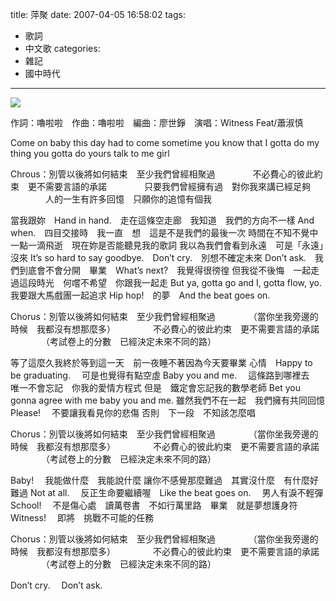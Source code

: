 title: 萍聚
date: 2007-04-05 16:58:02
tags:
- 歌詞
- 中文歌
categories:
- 雜記
- 國中時代
---

![](/blog/img/20070405-165802-1.gif)

作詞：嚕啦啦　作曲：嚕啦啦　編曲：廖世錚　演唱：Witness Feat/蕭淑慎

<!-- more -->

Come on baby this day had to come sometime you know that
I gotta do my thing you gotta do yours talk to me girl

Chrous：別管以後將如何結束　至少我們曾經相聚過
　　　　不必費心的彼此約束　更不需要言語的承諾
　　　　只要我們曾經擁有過　對你我來講已經足夠
　　　　人的一生有許多回憶　只願你的追憶有個我

當我跟妳　Hand in hand.　走在這條空走廊　我知道　我們的方向不一樣
And when.　四目交接時　我一直　想　這是不是我們的最後一次
時間在不知不覺中　一點一滴飛逝　現在妳是否能聽見我的歌詞
我以為我們會看到永遠　可是「永遠」沒來
It’s so hard to say goodbye.　Don’t cry.　別想不確定未來
Don’t ask.　我們到底會不會分開　畢業　What’s next?　我覺得很徬徨
但我從不後悔　一起走過這段時光　何嚐不希望　你跟我一起走
But ya, gotta go and I, gotta flow, yo.　我要跟大馬戲團一起追求
Hip hop!　的夢　And the beat goes on.

Chorus：別管以後將如何結束　至少我們曾經相聚過
　　　　（當你坐我旁邊的時候　我都沒有想那麼多）
　　　　不必費心的彼此約束　更不需要言語的承諾
　　　　（考試卷上的分數　已經決定未來不同的路）

等了這麼久我終於等到這一天　前一夜睡不著因為今天要畢業
心情　Happy to be graduating. 　可是也覺得有點空虛
Baby you and me. 　這條路到哪裡去　唯一不會忘記　你我的愛情方程式
但是　鐵定會忘記我的數學老師
Bet you gonna agree with me baby you and me.
雖然我們不在一起　我們擁有共同回憶　Please! 　不要讓我看見你的悲傷
否則　下一段　不知該怎麼唱

Chorus：別管以後將如何結束　至少我們曾經相聚過
　　　　（當你坐我旁邊的時候　我都沒有想那麼多）
　　　　不必費心的彼此約束　更不需要言語的承諾
　　　　（考試卷上的分數　已經決定未來不同的路）

Baby! 　我能做什麼　我能說什麼
讓你不感覺那麼難過　其實沒什麼　有什麼好難過
Not at all. 　反正生命要繼續喔　Like the beat goes on. 　男人有淚不輕彈
School! 　不是傷心處　讀萬卷書　不如行萬里路　畢業　就是夢想護身符
Witness! 　即將　挑戰不可能的任務

Chorus：別管以後將如何結束　至少我們曾經相聚過
　　　　（當你坐我旁邊的時候　我都沒有想那麼多）
　　　　不必費心的彼此約束　更不需要言語的承諾
　　　　（考試卷上的分數　已經決定未來不同的路）

Don’t cry. 　Don’t ask.